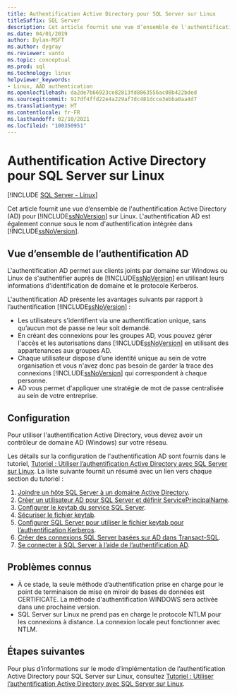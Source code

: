 ```yaml
---
title: Authentification Active Directory pour SQL Server sur Linux
titleSuffix: SQL Server
description: Cet article fournit une vue d’ensemble de l'authentification Active Directory pour SQL Server sur Linux.
ms.date: 04/01/2019
author: Dylan-MSFT
ms.author: dygray
ms.reviewer: vanto
ms.topic: conceptual
ms.prod: sql
ms.technology: linux
helpviewer_keywords:
- Linux, AAD authentication
ms.openlocfilehash: da2de7b66923ce82813fd8863556ac08b422bded
ms.sourcegitcommit: 917df4ffd22e4a229af7dc481dcce3ebba0aa4d7
ms.translationtype: HT
ms.contentlocale: fr-FR
ms.lasthandoff: 02/10/2021
ms.locfileid: "100350951"
---
```

# <a name="active-directory-authentication-for-sql-server-on-linux"></a>Authentification Active Directory pour SQL Server sur Linux

[!INCLUDE [SQL Server - Linux](../includes/applies-to-version/sql-linux.md)]

Cet article fournit une vue d’ensemble de l'authentification Active Directory (AD) pour [!INCLUDE[ssNoVersion](../includes/ssnoversion-md.md)] sur Linux. L'authentification AD est également connue sous le nom d'authentification intégrée dans [!INCLUDE[ssNoVersion](../includes/ssnoversion-md.md)].

## <a name="ad-authentication-overview"></a>Vue d’ensemble de l’authentification AD

L'authentification AD permet aux clients joints par domaine sur Windows ou Linux de s'authentifier auprès de [!INCLUDE[ssNoVersion](../includes/ssnoversion-md.md)] en utilisant leurs informations d'identification de domaine et le protocole Kerberos.

L'authentification AD présente les avantages suivants par rapport à l’authentification [!INCLUDE[ssNoVersion](../includes/ssnoversion-md.md)] :

- Les utilisateurs s'identifient via une authentification unique, sans qu’aucun mot de passe ne leur soit demandé.
- En créant des connexions pour les groupes AD, vous pouvez gérer l'accès et les autorisations dans [!INCLUDE[ssNoVersion](../includes/ssnoversion-md.md)] en utilisant des appartenances aux groupes AD.  
- Chaque utilisateur dispose d’une identité unique au sein de votre organisation et vous n'avez donc pas besoin de garder la trace des connexions [!INCLUDE[ssNoVersion](../includes/ssnoversion-md.md)] qui correspondent à chaque personne.   
- AD vous permet d'appliquer une stratégie de mot de passe centralisée au sein de votre entreprise.

## <a name="configuration-steps"></a>Configuration

Pour utiliser l'authentification Active Directory, vous devez avoir un contrôleur de domaine AD (Windows) sur votre réseau.

Les détails sur la configuration de l'authentification AD sont fournis dans le tutoriel, [Tutoriel : Utiliser l’authentification Active Directory avec SQL Server sur Linux](sql-server-linux-active-directory-authentication.md). La liste suivante fournit un résumé avec un lien vers chaque section du tutoriel :

1. [Joindre un hôte SQL Server à un domaine Active Directory](sql-server-linux-active-directory-join-domain.md).
1. [Créer un utilisateur AD pour SQL Server et définir ServicePrincipalName](sql-server-linux-active-directory-authentication.md#createuser).
1. [Configurer le keytab du service SQL Server](sql-server-linux-active-directory-authentication.md#configurekeytab).
1. [Sécuriser le fichier keytab](sql-server-linux-active-directory-authentication.md#configurekeytab).
1. [Configurer SQL Server pour utiliser le fichier keytab pour l’authentification Kerberos](sql-server-linux-active-directory-authentication.md#configurekeytab).
1. [Créer des connexions SQL Server basées sur AD dans Transact-SQL](sql-server-linux-active-directory-authentication.md#createsqllogins).
1. [Se connecter à SQL Server à l’aide de l’authentification AD](sql-server-linux-active-directory-authentication.md#connect).

## <a name="known-issues"></a>Problèmes connus

- À ce stade, la seule méthode d’authentification prise en charge pour le point de terminaison de mise en miroir de bases de données est CERTIFICATE. La méthode d'authentification WINDOWS sera activée dans une prochaine version.
- SQL Server sur Linux ne prend pas en charge le protocole NTLM pour les connexions à distance. La connexion locale peut fonctionner avec NTLM.

## <a name="next-steps"></a>Étapes suivantes

Pour plus d’informations sur le mode d’implémentation de l’authentification Active Directory pour SQL Server sur Linux, consultez [Tutoriel : Utiliser l’authentification Active Directory avec SQL Server sur Linux](sql-server-linux-active-directory-authentication.md).
